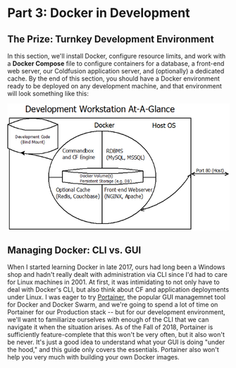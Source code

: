 # Part 3: Docker in Development

## The Prize: Turnkey Development Environment

In this section, we'll install Docker, configure resource limits, and work with a **Docker Compose** file to configure containers for a database, a front-end web server, our Coldfusion application server, and \(optionally\) a dedicated cache. By the end of this section, you should have a Docker environment ready to be deployed on any development machine, and that environment will look something like this:

![Figure 3.1: Local Development Topology ](../.gitbook/assets/cf-development-diagram%20%282%29.png)

## Managing Docker: CLI vs. GUI

When I started learning Docker in late 2017, ours had long been a Windows shop and hadn't really dealt with administration via CLI since I'd had to care for Linux machines in 2001. At first, it was intimidating to not only have to deal with Docker's CLI, but also think about CF and application deployments under Linux. I was eager to try [Portainer](https://portainer.io), the popular GUI managemnet tool for Docker and Docker Swarm, and we're going to spend a lot of time on Portainer for our Production stack -- but for our development environment, we'll want to familiarize ourselves with enough of the CLI that we can navigate it when the situation arises. As of the Fall of 2018, Portainer is sufficiently feature-complete that this won't be very often, but it also won't be never. It's just a good idea to understand what your GUI is doing "under the hood," and this guide only covers the essentials. Portainer also won't help you very much with building your own Docker images.

